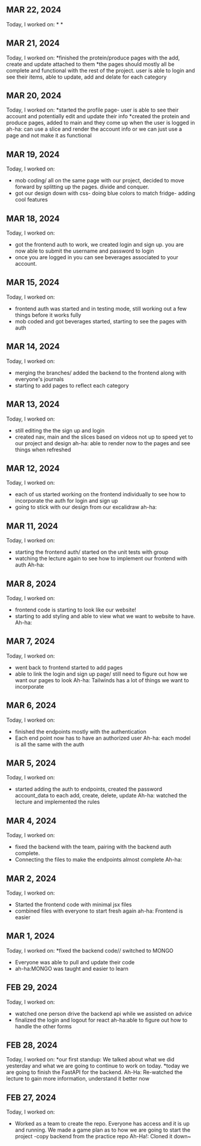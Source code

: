 ## MAR 22, 2024
Today, I worked on:
*
*
## MAR 21, 2024
Today, I worked on:
*finished the  protein/produce pages with the add, create and update attached to them
*the pages should mostly all be complete and functional with the rest of the project. user is able to login and see their items, able to update, add and delate for each category
## MAR 20, 2024
Today, I worked on:
*started the profile page- user is able to see their account and potentially edit and update their info
*created the protein and produce pages, added to main and they come up when the user is logged in
ah-ha: can use a slice and render the account info or we can just use a page and not make it as functional
## MAR 19, 2024
Today, I worked on:
* mob coding/ all on the same page with our project, decided to move forward by splitting up the pages. divide and conquer.
* got our design down with css- doing blue colors to match fridge- adding cool features
## MAR 18, 2024
Today, I worked on:
* got the frontend auth to work, we created login and sign up. you are now able to submit the username and password to login
* once you are logged in you can see beverages associated to your account.
## MAR 15, 2024
Today, I worked on:
* frontend auth was started and in testing mode, still working out a few things before it works fully
* mob coded and got beverages started, starting to see the pages with auth
## MAR 14, 2024
Today, I worked on:
* merging the branches/ added the backend to the frontend along with everyone's journals
* starting to add pages to reflect each category
## MAR 13, 2024
Today, I worked on:
* still editing the the sign up and login
* created nav, main and the slices based on videos not up to speed yet to our project and design
ah-ha: able to render now to the pages and see things when refreshed
## MAR 12, 2024
Today, I worked on:
* each of us started working on the frontend individually to see how to incorporate the auth for login and sign up
* going to stick with our design from our excalidraw
ah-ha:
## MAR 11, 2024
Today, I worked on:
* starting the frontend auth/ started on the unit tests with group 
* watching the lecture again to see how to implement our frontend with auth 
Ah-ha: 
## MAR 8, 2024
Today, I worked on:
* frontend code is starting to look like our website!
* starting to add styling and able to view what we want to website to have.
Ah-ha: 
## MAR 7, 2024
Today, I worked on:
* went back to frontend started to add pages
* able to link the login and sign up page/ still need to figure out how we want our pages to look
Ah-ha: Tailwinds has a lot of things we want to incorporate
## MAR 6, 2024
Today, I worked on:
* finished the endpoints mostly with the authentication
* Each end point now has to have an authorized user
Ah-ha: each model is all the same with the auth
## MAR 5, 2024
Today, I worked on:
* started adding the auth to endpoints, created the password account_data to each add, create, delete, update
Ah-ha: watched the lecture and implemented the rules 
## MAR 4, 2024
Today, I worked on:
* fixed the backend with the team, pairing with the backend auth complete.
* Connecting the files to make the endpoints almost complete
Ah-ha: 
## MAR 2, 2024
Today, I worked on:
* Started the frontend code with minimal jsx files
* combined files with everyone to start fresh again
ah-ha: Frontend is easier 
## MAR 1, 2024
Today, I worked on:
*fixed the backend code// switched to MONGO
* Everyone was able to pull and update their code
* ah-ha:MONGO was taught and easier to learn
## FEB 29, 2024
Today, I worked on:
* watched one person drive the backend api while we assisted on advice
* finalized the login and logout for react
ah-ha:able to figure out how to handle the other forms
## FEB 28, 2024
Today, I worked on:
*our first standup: We talked about what we did yesterday and what we are going to continue to work on today.
*today we are going to finish the FastAPI for the backend.
Ah-Ha: Re-watched the lecture to gain more information, understand it better now 
## FEB 27, 2024
Today, I worked on:
* Worked as a team to create the repo. Everyone has access and it is up and running.
We made a game plan as to how we are going to start the project -copy backend from the practice repo
Ah-Ha!: Cloned it down~
<!-- In the journals, every day that you work on the project, you must make an entry in your journal after you've finished that day. At a minimum, you'll need to include the following information in each entry: -->



<!-- The date of the entry
A list of features/issues that you worked on and who you worked with, if applicable
A reflection on any design conversations that you had
At least one ah-ha! moment that you had during your coding, however small
Keep your journal in reverse chronological order. Always put new entries at the top. -->
